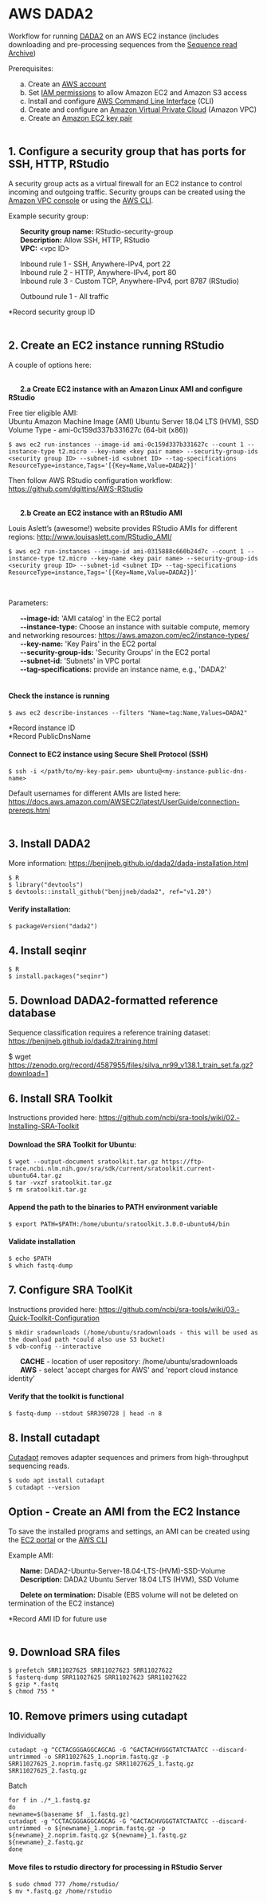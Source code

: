 # AWS DADA2  

Workflow for running [DADA2](https://benjjneb.github.io/dada2/index.html) on an AWS EC2 instance (includes downloading and pre-processing sequences from the [Sequence read Archive](https://www.ncbi.nlm.nih.gov/sra))  

Prerequisites:

&nbsp;&nbsp;&nbsp;&nbsp;&nbsp;&nbsp;a. Create an [AWS account](https://aws.amazon.com/premiumsupport/knowledge-center/create-and-activate-aws-account/)  
&nbsp;&nbsp;&nbsp;&nbsp;&nbsp;&nbsp;b. Set [IAM permissions](https://docs.aws.amazon.com/IAM/latest/UserGuide/id_users_change-permissions.html) to allow Amazon EC2 and Amazon S3 access  
&nbsp;&nbsp;&nbsp;&nbsp;&nbsp;&nbsp;c. Install and configure [AWS Command Line Interface](https://docs.aws.amazon.com/cli/latest/userguide/cli-chap-getting-started.html) (CLI)  
&nbsp;&nbsp;&nbsp;&nbsp;&nbsp;&nbsp;d. Create and configure an [Amazon Virtual Private Cloud](https://docs.aws.amazon.com/directoryservice/latest/admin-guide/gsg_create_vpc.html) (Amazon VPC)  
&nbsp;&nbsp;&nbsp;&nbsp;&nbsp;&nbsp;e. Create an [Amazon EC2 key pair](https://docs.aws.amazon.com/AWSEC2/latest/UserGuide/ec2-key-pairs.html)<br/><br/>

## 1. Configure a security group that has ports for SSH, HTTP, RStudio<br/>

A security group acts as a virtual firewall for an EC2 instance to control incoming and outgoing traffic. Security groups can be created using the [Amazon VPC console](https://console.aws.amazon.com/vpc/) or using the [AWS CLI](https://docs.aws.amazon.com/cli/latest/reference/ec2/create-security-group.html).  

Example security group:  

&nbsp;&nbsp;&nbsp;&nbsp;&nbsp;&nbsp;**Security group name:** RStudio-security-group  
&nbsp;&nbsp;&nbsp;&nbsp;&nbsp;&nbsp;**Description:** Allow SSH, HTTP, RStudio  
&nbsp;&nbsp;&nbsp;&nbsp;&nbsp;&nbsp;**VPC:** &lt;vpc ID&gt;

&nbsp;&nbsp;&nbsp;&nbsp;&nbsp;&nbsp;Inbound rule 1 - SSH, Anywhere-IPv4, port 22  
&nbsp;&nbsp;&nbsp;&nbsp;&nbsp;&nbsp;Inbound rule 2 - HTTP, Anywhere-IPv4, port 80  
&nbsp;&nbsp;&nbsp;&nbsp;&nbsp;&nbsp;Inbound rule 3 - Custom TCP, Anywhere-IPv4, port 8787 (RStudio)

&nbsp;&nbsp;&nbsp;&nbsp;&nbsp;&nbsp;Outbound rule 1 - All traffic  

*Record security group ID<br/><br/>

## 2. Create an EC2 instance running RStudio  

A couple of options here:<br/><br/>

&nbsp;&nbsp;&nbsp;&nbsp;&nbsp;&nbsp;**2.a  Create EC2 instance with an Amazon Linux AMI and configure RStudio**  

Free tier eligible AMI:  
Ubuntu Amazon Machine Image (AMI) Ubuntu Server 18.04 LTS (HVM), SSD Volume Type - ami-0c159d337b331627c (64-bit (x86)) 

```
$ aws ec2 run-instances --image-id ami-0c159d337b331627c --count 1 --instance-type t2.micro --key-name <key pair name> --security-group-ids <security group ID> --subnet-id <subnet ID> --tag-specifications ResourceType=instance,Tags='[{Key=Name,Value=DADA2}]'
``` 

Then follow AWS RStudio configuration workflow: https://github.com/dgittins/AWS-RStudio<br/><br/>

&nbsp;&nbsp;&nbsp;&nbsp;&nbsp;&nbsp;**2.b Create an EC2 instance with an RStudio AMI**  

Louis Aslett’s (awesome!) website provides RStudio AMIs for different regions: http://www.louisaslett.com/RStudio_AMI/  

```
$ aws ec2 run-instances --image-id ami-0315888c660b24d7c --count 1 --instance-type t2.micro --key-name <key pair name> --security-group-ids <security group ID> --subnet-id <subnet ID> --tag-specifications ResourceType=instance,Tags='[{Key=Name,Value=DADA2}]'
```
<br/>

Parameters:

&nbsp;&nbsp;&nbsp;&nbsp;&nbsp;&nbsp;**--image-id:** 'AMI catalog' in the EC2 portal       
&nbsp;&nbsp;&nbsp;&nbsp;&nbsp;&nbsp;**--instance-type:** Choose an instance with suitable compute, memory and networking resources: https://aws.amazon.com/ec2/instance-types/  
&nbsp;&nbsp;&nbsp;&nbsp;&nbsp;&nbsp;**--key-name:** 'Key Pairs' in the EC2 portal  
&nbsp;&nbsp;&nbsp;&nbsp;&nbsp;&nbsp;**--security-group-ids:** 'Security Groups' in the EC2 portal   
&nbsp;&nbsp;&nbsp;&nbsp;&nbsp;&nbsp;**--subnet-id:** 'Subnets' in VPC portal  
&nbsp;&nbsp;&nbsp;&nbsp;&nbsp;&nbsp;**--tag-specifications:** provide an instance name, e.g., 'DADA2'  
<br/>


#### Check the instance is running 

```
$ aws ec2 describe-instances --filters "Name=tag:Name,Values=DADA2"
```

*Record instance ID  
*Record PublicDnsName  

#### Connect to EC2 instance using Secure Shell Protocol (SSH)  

```
$ ssh -i </path/to/my-key-pair.pem> ubuntu@<my-instance-public-dns-name>
```  

Default usernames for different AMIs are listed here: https://docs.aws.amazon.com/AWSEC2/latest/UserGuide/connection-prereqs.html<br/><br/>  

## 3. Install DADA2  

More information: https://benjjneb.github.io/dada2/dada-installation.html  

```
$ R
$ library("devtools")
$ devtools::install_github("benjjneb/dada2", ref="v1.20")
```

#### Verify installation:

```
$ packageVersion("dada2")
```

## 4. Install seqinr

```
$ R
$ install.packages("seqinr")
```

## 5. Download DADA2-formatted reference database

Sequence classification requires a reference training dataset: https://benjjneb.github.io/dada2/training.html  

$ wget https://zenodo.org/record/4587955/files/silva_nr99_v138.1_train_set.fa.gz?download=1

## 6. Install SRA Toolkit  

Instructions provided here: https://github.com/ncbi/sra-tools/wiki/02.-Installing-SRA-Toolkit  

#### Download the SRA Toolkit for Ubuntu:

```
$ wget --output-document sratoolkit.tar.gz https://ftp-trace.ncbi.nlm.nih.gov/sra/sdk/current/sratoolkit.current-ubuntu64.tar.gz
$ tar -vxzf sratoolkit.tar.gz
$ rm sratoolkit.tar.gz
```

#### Append the path to the binaries to PATH environment variable

```
$ export PATH=$PATH:/home/ubuntu/sratoolkit.3.0.0-ubuntu64/bin
```

#### Validate installation

```
$ echo $PATH
$ which fastq-dump
```

## 7. Configure SRA ToolKit  

Instructions provided here: https://github.com/ncbi/sra-tools/wiki/03.-Quick-Toolkit-Configuration  

```
$ mkdir sradownloads (/home/ubuntu/sradownloads - this will be used as the download path *could also use S3 bucket)
$ vdb-config --interactive
```

&nbsp;&nbsp;&nbsp;&nbsp;&nbsp;&nbsp;**CACHE** - location of user repository: /home/ubuntu/sradownloads  
&nbsp;&nbsp;&nbsp;&nbsp;&nbsp;&nbsp;**AWS** - select 'accept charges for AWS' and 'report cloud instance identity'  

#### Verify that the toolkit is functional  

```
$ fastq-dump --stdout SRR390728 | head -n 8 
```  

## 8. Install cutadapt  

[Cutadapt](https://cutadapt.readthedocs.io/en/stable/) removes adapter sequences and primers from high-throughput sequencing reads.  

```
$ sudo apt install cutadapt
$ cutadapt --version
```

## Option - Create an AMI from the EC2 Instance  

To save the installed programs and settings, an AMI can be created using the [EC2 portal](https://docs.aws.amazon.com/toolkit-for-visual-studio/latest/user-guide/tkv-create-ami-from-instance.html) or the [AWS CLI](https://awscli.amazonaws.com/v2/documentation/api/2.0.34/reference/ec2/create-image.html)

Example AMI:  

&nbsp;&nbsp;&nbsp;&nbsp;&nbsp;&nbsp;**Name:** DADA2-Ubuntu-Server-18.04-LTS-(HVM)-SSD-Volume  
&nbsp;&nbsp;&nbsp;&nbsp;&nbsp;&nbsp;**Description:** DADA2 Ubuntu Server 18.04 LTS (HVM), SSD Volume

&nbsp;&nbsp;&nbsp;&nbsp;&nbsp;&nbsp;**Delete on termination:** Disable (EBS volume will not be deleted on termination of the EC2 instance)  

*Record AMI ID for future use<br/><br/>


## 9. Download SRA files  

```
$ prefetch SRR11027625 SRR11027623 SRR11027622	
$ fasterq-dump SRR11027625 SRR11027623 SRR11027622
$ gzip *.fastq	
$ chmod 755 *
```

## 10. Remove primers using cutadapt  

Individually  

```
cutadapt -g ^CCTACGGGAGGCAGCAG -G ^GACTACHVGGGTATCTAATCC --discard-untrimmed -o SRR11027625_1.noprim.fastq.gz -p SRR11027625_2.noprim.fastq.gz SRR11027625_1.fastq.gz SRR11027625_2.fastq.gz
```  

Batch

```
for f in ./*_1.fastq.gz
do
newname=$(basename $f _1.fastq.gz)
cutadapt -g ^CCTACGGGAGGCAGCAG -G ^GACTACHVGGGTATCTAATCC --discard-untrimmed -o ${newname}_1.noprim.fastq.gz -p ${newname}_2.noprim.fastq.gz ${newname}_1.fastq.gz ${newname}_2.fastq.gz
done
```

#### Move files to rstudio directory for processing in RStudio Server  

```
$ sudo chmod 777 /home/rstudio/
$ mv *.fastq.gz /home/rstudio
```
